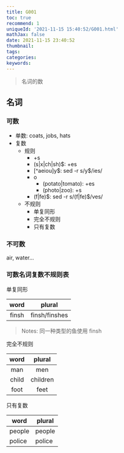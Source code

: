 ```yaml
---
title: G001
toc: true
recommend: 1
uniqueId: '2021-11-15 15:40:52/G001.html'
mathJax: false
date: 2021-11-15 23:40:52
thumbnail:
tags:
categories:
keywords:
---
```

> 名词的数

<!-- more -->

## 名词

### 可数

- 单数: coats, jobs, hats
- 复数
    - 规则
      - +s
      - (s|x|ch|sh)$: +es
      - [^aeiou]y\$: sed -r s/y\$/ies/
      - o
        - (potato|tomato): +es
        - (photo|zoo): +s
      - (f|fe)\$: sed -r s/(f|fe)\$/ves/
    - 不规则
      - 单复同形
      - 完全不规则
      - 只有复数

### 不可数

air, water...

### 可数名词复数不规则表

单复同形

| word  |    plural     |
| :---: | :-----------: |
| finsh | finsh/finshes |

> Notes: 同一种类型的鱼使用 finsh

完全不规则

| word  |  plural  |
| :---: | :------: |
|  man  |   men    |
| child | children |
| foot  |   feet   |

只有复数

| word   | plural |
| ------ | ------ |
| people | people |
| police | police |